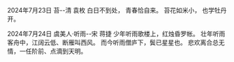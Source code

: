 2024年7月23日
苔--清 袁枚
白日不到处，
青春恰自来。
苔花如米小，
也学牡丹开。


2024年7月24日
虞美人·听雨--宋 蒋捷
少年听雨歌楼上，红烛昏罗帐。
壮年听雨客舟中，江阔云低、断雁叫西风。
而今听雨僧庐下，鬓已星星也。
悲欢离合总无情，一任阶前、点滴到天明。